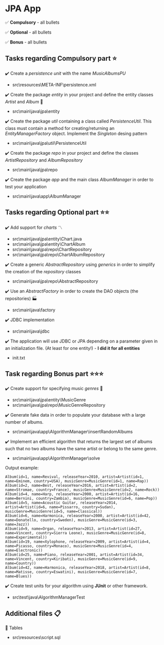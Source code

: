 

# JPA App

 :white_check_mark: **Compulsory** - all bullets

 :white_check_mark: **Optional** - all bullets

 :white_check_mark: **Bonus** - all bullets 



## Tasks regarding Compulsory part :star:

 :heavy_check_mark: Create a _persistence unit_ with the name *MusicAlbumsPU*
 - src\resources\META-INF\persistence.xml
 
 :heavy_check_mark: Create the package _entity_ in your project and define the entity classes _Artist_ and _Album_ :musical_keyboard:
 - src\main\java\jpa\entity
 
 :heavy_check_mark: Create the package _util_ containing a class called _PersistenceUtil_. This class must contain a method for creating/returning an _EntityManagerFactory_ object. Implement the _Singleton_ desing pattern
 - src\main\java\jpa\util\PersistenceUtil
 
 :heavy_check_mark: Create the package _repo_ in your project and define the classes _ArtistRepository_ and _AlbumRepository_
 -  src\main\java\jpa\repo
 
 :heavy_check_mark: Create the package _app_ and the main class _AlbumManager_ in order to test your application
 - src\main\java\app\AlbumManager


## Tasks regarding Optional part :star::star:

:heavy_check_mark: Add support for _charts_ :part_alternation_mark:
 - src\main\java\jpa\entity\Chart.java
 - src\main\java\jpa\entity\ChartAlbum
 - src\main\java\jpa\repo\ChartRepository
 - src\main\java\jpa\repo\ChartAlbumRepository
 
:heavy_check_mark: Create a generic _AbstractRepository_ using _generics_ in order to simplify the creation of the _repository_ classes
 - src\main\java\jpa\repo\AbstractRepository
 
:heavy_check_mark: Use an _AbstractFactory_ in order to create the DAO objects (the repositories) :factory:
 - src\main\java\factory
 
 
:heavy_check_mark: JDBC implementation
 - src\main\java\jdbc
 
:heavy_check_mark: The application will use JDBC or JPA depending on a parameter given in an initialization file. (At least for one entity!) - **I did it for all entities**
 - init.txt

## Task regarding Bonus part :star::star::star:

:heavy_check_mark: Create support for specifying music _genres_ :musical_note:
 - src\main\java\jpa\entity\MusicGenre
 - src\main\java\jpa\repo\MusicGenreRepository
 
:heavy_check_mark: Generate fake data in order to populate your database with a large number of albums.
 - src\main\java\app\AlgorithmManager\insertRandomAlbums
 
:heavy_check_mark: Implement an efficient algorithm that returns the largest set of albums such that no two albums have the same artist or belong to the same genre.
 - src\main\java\app\AlgorithmManager\solve

Output example:

    Album(id=1, name=Revival, releaseYear=2010, artist=Artist(id=1, name=Eminem, country=USA), musicGenre=MusicGenre(id=1, name=Rap))
    Album(id=2, name=Best, releaseYear=2016, artist=Artist(id=2, name=Stromae, country=France), musicGenre=MusicGenre(id=2, name=Rock))
    Album(id=4, name=Harp, releaseYear=2000, artist=Artist(id=16, name=Bernini, country=Zambia), musicGenre=MusicGenre(id=6, name=Pop))
    Album(id=5, name=Acoustic Guitar, releaseYear=2014, artist=Artist(id=6, name=Pissarro, country=Sudan), musicGenre=MusicGenre(id=5, name=Classical))
    Album(id=6, name=Harmonica, releaseYear=2000, artist=Artist(id=42, name=Donatello, country=Sweden), musicGenre=MusicGenre(id=3, name=Jazz))
    Album(id=9, name=Organ, releaseYear=2013, artist=Artist(id=27, name=Vincent, country=Sierra Leone), musicGenre=MusicGenre(id=8, name=Experimental))
    Album(id=19, name=Xylophone, releaseYear=2009, artist=Artist(id=4, name=Picasso, country=Monaco), musicGenre=MusicGenre(id=4, name=Electronic))
    Album(id=25, name=Piano, releaseYear=2001, artist=Artist(id=34, name=Vincent, country=Kiribati), musicGenre=MusicGenre(id=9, name=Country))
    Album(id=42, name=Harmonica, releaseYear=2018, artist=Artist(id=8, name=Matisse, country=Eswatini), musicGenre=MusicGenre(id=7, name=Blues))


:heavy_check_mark: Create test units for your algorithm using **JUnit** or other framework.
 - src\test\java\AlgorithmManagerTest

## Additional files :clipboard:

:link: Tables
 - src\resources\script.sql
